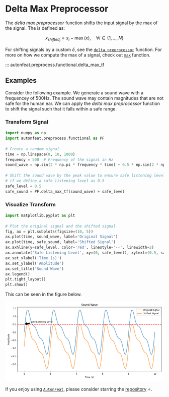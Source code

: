 # Delta Max Preprocessor

The *delta max preprocessor* function shifts the input signal by the max of the signal. The is defined as:

$$
x_{shifted_{i}} = x_{i} - \max({x}), \quad \forall i \in \{1, \dots, N\}
$$

For shifting signals by a custom $\delta$, see the [`delta preprocessor`](../functional/delta_preprocessor_fn.md) function. For more on how we compute the max of a signal, check out [`max`](../../functional/max.md) function.

::: autonfeat.preprocess.functional.delta_max_tf

## Examples

Consider the following example. We generate a sound wave with a frequencey of 500Hz. The sound wave may contain magnitudes that are not safe for the human ear. We can apply the *delta max preprocessor* function to shift the signal such that it falls within a safe range.

### Transform Signal

```python
import numpy as np
import autonfeat.preprocess.functional as PF

# Create a random signal
time = np.linspace(0, 10, 1000)
frequency = 500  # Frequency of the signal in Hz
sound_wave = np.sin(2 * np.pi * frequency * time) + 0.5 * np.sin(2 * np.pi * 2 * frequency * time) + 0.25 * np.sin(2 * np.pi * 3 * frequency * time)

# Shift the sound wave by the peak value to ensure safe listening levels
# if we define a safe listening level as 0.5
safe_level = 0.5
safe_sound = PF.delta_max_tf(sound_wave) + safe_level
```

### Visualize Transform

```python
import matplotlib.pyplot as plt

# Plot the original signal and the shifted signal
fig, ax = plt.subplots(figsize=(10, 5))
ax.plot(time, sound_wave, label='Original Signal')
ax.plot(time, safe_sound, label='Shifted Signal')
ax.axhline(y=safe_level, color='red', linestyle='--', linewidth=2)
ax.annotate('Safe Listening Level', xy=(0, safe_level), xytext=(0.5, safe_level + 0.1), arrowprops=dict(facecolor='black', shrink=0.05))
ax.set_xlabel('Time (s)')
ax.set_ylabel('Amplitude')
ax.set_title('Sound Wave')
ax.legend()
plt.tight_layout()
plt.show()
```

This can be seen in the figure below.

![DeltaMax](../../../assets/delta_max_f_visualize.png)

If you enjoy using [`AutonFeat`](../../../index.md), please consider starring the [repository](https://github.com/autonlab/AutonFeat) ⭐️.